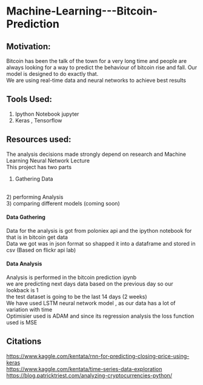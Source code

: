 # Machine-Learning---Bitcoin-Prediction
## Motivation:
Bitcoin has been the talk of the town for a very long time and people are always looking for a way to predict the behaviour of bitcoin rise and fall. Our model is designed to do exactly that.
<br>
We are using real-time data and neural networks to achieve best results
<br>
## Tools Used:
1) Ipython Notebook jupyter<br>
2) Keras , Tensorflow

## Resources used:
The analysis decisions made strongly depend on research and Machine Learning Neural Network Lecture
<br>
This project has two parts 
<br>
1) Gathering Data
<br>
2) performing Analysis
<br>
3) comparing different models (coming soon)
<br>

<h4> Data Gathering </h4>
Data for the analysis is got from poloniex api and the ipython notebook for that is in bitcoin get data
<br>
Data we got was in json format so shapped it into a dataframe and stored in csv
(Based on flickr api lab)
<br>

<h4> Data Analysis </h4>
 Analysis is performed in the bitcoin prediction ipynb 
 <br>
 we are predicting next days data based on the previous day so our lookback is 1
 <br>
 the test dataset is going to be the last 14 days (2 weeks)
 <br>
 We have used LSTM neural network model , as our data has a lot of variation with time
 <br>
 Optimisier used is ADAM and since its regression analysis the loss function used is MSE

## Citations 
https://www.kaggle.com/kentata/rnn-for-predicting-closing-price-using-keras
<br>
https://www.kaggle.com/kentata/time-series-data-exploration
<br>
https://blog.patricktriest.com/analyzing-cryptocurrencies-python/

